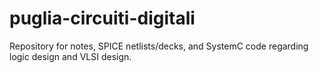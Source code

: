# puglia-circuiti-digitali
Repository for notes, SPICE netlists/decks, and SystemC code regarding logic design and VLSI design.

